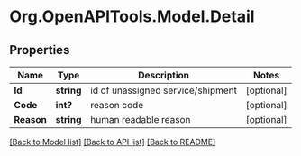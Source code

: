 # Org.OpenAPITools.Model.Detail
## Properties

Name | Type | Description | Notes
------------ | ------------- | ------------- | -------------
**Id** | **string** | id of unassigned service/shipment | [optional] 
**Code** | **int?** | reason code | [optional] 
**Reason** | **string** | human readable reason | [optional] 

[[Back to Model list]](../README.md#documentation-for-models) [[Back to API list]](../README.md#documentation-for-api-endpoints) [[Back to README]](../README.md)

